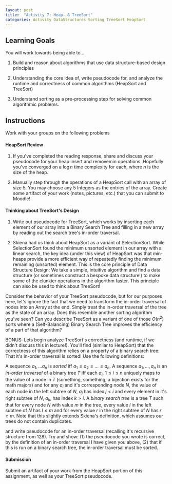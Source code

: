 ```yaml
---
layout: post
title:  "Activity 7: Heap- & TreeSort"
categories: Activity DataStructures Sorting TreeSort HeapSort
---
```


## Learning Goals

You will work towards being able to...

1. Build and reason about algorithms that use data structure-based design principles

2. Understanding the core idea of, write pseudocode for, and analyze the runtime and correctness of common algorithms (HeapSort and TreeSort)

3. Understand sorting as a pre-processing step for solving common algorithmic problems. 

## Instructions
Work with your groups on the following problems


#### HeapSort Review
1. If you've completed the reading response, share and discuss your pseudocode for your heap insert and removemin operations. Hopefully you've converged on a $\log n$ time complexity for each, where $n$ is the size of the heap. 

2. Manually step through the operations of a HeapSort call with an array of size 5. You may choose any 5 Integers as the entries of the array. Create some artifact of your work (notes, pictures, etc.) that you can submit to Moodle!

#### Thinking about TreeSort's Design 
1. Write out pseudocode for TreeSort, which works by inserting each element of our array into a Binary Search Tree and filling in a new array by reading out the search tree's in-order traversal.

2. Skiena had us think about HeapSort as a variant of SelectionSort. While SelectionSort found the minimum unsorted element in our array with a linear search, the key idea (under this view) of HeapSort was that min-heaps provide a more efficient way of repeatedly finding the minimum remaining (unsorted) element. This is the core principle of Data Structure Design: We take a simple, intuitive algorithm and find a data structure (or sometimes construct a bespoke data structure!) to make some of the clunkier operations in the algorithm faster. This principle can also be used to think about TreeSort! 

Consider the behavior of your TreeSort pseudocode, but for our purposes here, let's ignore the fact that we need to transform the in-order traversal of nodes into an Array at the end. Simply treat the in-order traversal of the tree as the state of an array. Does this resemble another sorting algorithm you've seen? Can you describe TreeSort as a variant of one of those $\Theta(n^2)$ sorts where a (Self-Balancing) Binary Search Tree improves the efficiency of a part of that algorithm?

BONUS: Lets begin analyze TreeSort's correctness (and runtime, if we didn't discuss this in lecture!). You'll find (similar to HeapSort) that the correctness of this algorithm relies on a property of a binary search tree: That it's in-order traversal is sorted! Use the following definitions:

A sequence $a_1, \dots a_n$ is *sorted* iff $a_1 \leq a_2 \leq \dots \leq a_n$. A sequence $a_1, \dots, a_n$ is an *in-order traversal* of a binary tree $T$ iff each $a_i$, $1 \leq i \leq n$ uniquely maps to the value of a node in $T$ (something, something, a bijection exists for the math majors) and for any $a_i$ and it's corresponding node $N$, the value of each node in the left subtree of $N$, $a_j$  has index $j < i$ and every element in it's right subtree of $N$, $a_k$, has index $k > i$. A *binary search tree* is a tree $T$ such that for every node $N$ with value $m$ in the tree, every value $l$ in the left subtree of $N$ has $l \leq m$ and for every value $r$ in the right subtree of $N$ has $r \geq m$. Note that this slightly extends Skiena's definition, which assumes our trees do not contain duplicates. 

and write pseudocode for an in-order traversal (recalling it's recursive structure from 128). Try and show: (1) the pseudocode you wrote is correct, by the definition of an in-order traversal I have given you above, (2) that if this is run on a binary search tree, the in-order traversal must be sorted.

#### Submission
Submit an artifact of your work from the HeapSort portion of this assignment, as well as your TreeSort pseudocode. 
